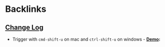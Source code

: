 
# Backlinks
## [Change Log](<Change Log.md>)
- Trigger with `cmd-shift-u` on mac and `ctrl-shift-u` on windows
                - **[Demo](<Demo.md>):**

